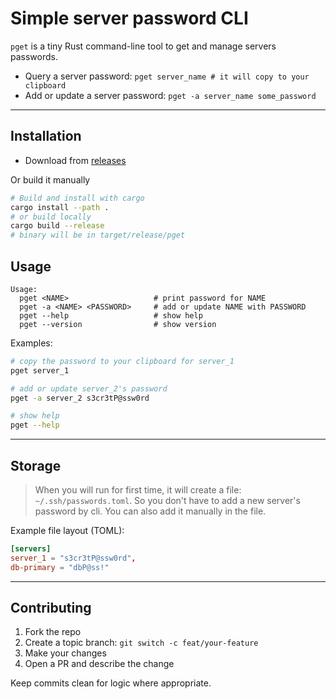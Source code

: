 # Simple server password CLI

`pget` is a tiny Rust command-line tool to get and manage servers passwords.

* Query a server password: `pget server_name # it will copy to your clipboard`
* Add or update a server password: `pget -a server_name some_password`

---

## Installation

- Download from [releases](https://github.com/rado31/pget/releases)

Or build it manually

```bash
# Build and install with cargo
cargo install --path .
# or build locally
cargo build --release
# binary will be in target/release/pget
```

## Usage

```text
Usage:
  pget <NAME>                   # print password for NAME
  pget -a <NAME> <PASSWORD>     # add or update NAME with PASSWORD
  pget --help                   # show help
  pget --version                # show version
```

Examples:

```bash
# copy the password to your clipboard for server_1
pget server_1

# add or update server_2's password
pget -a server_2 s3cr3tP@ssw0rd

# show help
pget --help
```

---

## Storage

> When you will run for first time, it will create a file: `~/.ssh/passwords.toml`.
> So you don't have to add a new server's password by cli. You can also add it manually in the file.

Example file layout (TOML):

```toml
[servers]
server_1 = "s3cr3tP@ssw0rd",
db-primary = "dbP@ss!"
```

---

## Contributing

1. Fork the repo
2. Create a topic branch: `git switch -c feat/your-feature`
3. Make your changes
4. Open a PR and describe the change

Keep commits clean for logic where appropriate.

